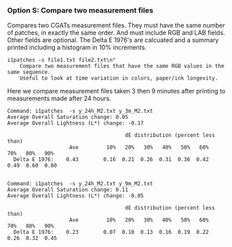 ### Option S: Compare two measurement files

Compares two CGATs measurement files. They must have the same number
of patches, in exactly the same order. And must include RGB and LAB fields. 
Other fields are optional. The Delta E 1976's are calcuated and a
summary printed including a histogram in 10% increments.


    i1patches -s file1.txt file2.txt\n"
        Compare two measurement files that have the same RGB values in the same sequence.
        Useful to look at time variation in colors, paper/ink longevity.


Here we compare measurement files taken 3 then 9 minutes after printing to measurements
made after 24 hours.

    Command: i1patches  -s y_24h_M2.txt y_3m_M2.txt
    Average Overall Saturation change: 0.05
    Average Overall Lightness (L*) change: -0.17

                                          dE distribution (percent less than)
                        Ave         10%   20%   30%   40%   50%   60%   70%   80%   90%
      Delta E 1976:    0.43        0.16  0.21  0.26  0.31  0.36  0.42  0.49  0.60  0.80


    Command: i1patches  -s y_24h_M2.txt y_9m_M2.txt
    Average Overall Saturation change: 0.11
    Average Overall Lightness (L*) change: -0.05

                                          dE distribution (percent less than)
                        Ave         10%   20%   30%   40%   50%   60%   70%   80%   90%
      Delta E 1976:    0.23        0.07  0.10  0.13  0.16  0.19  0.22  0.26  0.32  0.45
